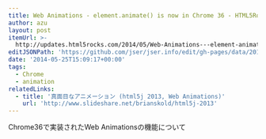 ```yaml
---
title: Web Animations - element.animate() is now in Chrome 36 - HTML5Rocks Updates
author: azu
layout: post
itemUrl: >-
  http://updates.html5rocks.com/2014/05/Web-Animations---element-animate-is-now-in-Chrome-36
editJSONPath: 'https://github.com/jser/jser.info/edit/gh-pages/data/2014/05/index.json'
date: '2014-05-25T15:09:17+00:00'
tags:
  - Chrome
  - animation
relatedLinks:
  - title: '真面目なアニメーション (html5j 2013, Web Animations)'
    url: 'http://www.slideshare.net/brianskold/html5j-2013'
---
```

Chrome36で実装されたWeb Animationsの機能について
